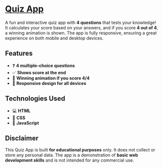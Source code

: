 # [Quiz App](https://visheshjs.github.io/QuizApp/)

A fun and interactive quiz app with **4 questions** that tests your knowledge! It calculates your score based on your answers, and if you score **4 out of 4**, a winning animation is shown. The app is fully responsive, ensuring a great experience on both mobile and desktop devices.

## Features
- ❓ **4 multiple-choice questions**
- ✅ **Shows score at the end**
- 🎉 **Winning animation if you score 4/4**
- 📱 **Responsive design for all devices**

## Technologies Used
- 💻 **HTML**
- 🎨 **CSS**
- 🔧 **JavaScript**

## Disclaimer
This Quiz App is built **for educational purposes** only. It does not collect or store any personal data. The app is a demonstration of **basic web development skills** and is not intended for any commercial use.
